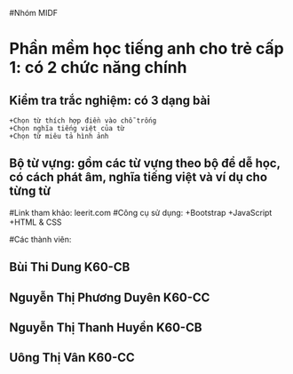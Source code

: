 #Nhóm MIDF
# Phần mềm học tiếng anh cho trẻ cấp 1: có 2 chức năng chính

## Kiểm tra trắc nghiệm: có 3 dạng bài
	+Chọn từ thích hợp điền vào chỗ trống
	+Chọn nghĩa tiếng việt của từ
	+Chọn từ miêu tả hình ảnh
## Bộ từ vựng: gồm các từ vựng  theo bộ để dễ học, có cách phát âm, nghĩa tiếng việt và ví dụ cho từng từ


#Link tham khảo: leerit.com
#Công cụ sử dụng:
	+Bootstrap
	+JavaScript
	+HTML & CSS

#Các thành viên:
## Bùi Thi Dung K60-CB
## Nguyễn Thị Phương Duyên K60-CC
## Nguyễn Thị Thanh Huyền K60-CB
## Uông Thị Vân K60-CC